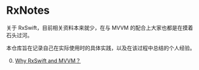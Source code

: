# RxNotes

关于 RxSwift，目前相关资料本来就少，在与 MVVM 的配合上大家也都是在摸着石头过河。

本仓库旨在记录自己在实际使用时的具体实践，以及在该过程中总结的个人经验。

0. [Why RxSwift and MVVM？](https://github.com/caiyue1993/RxNotes/blob/master/00-why-rxswift-and-mvvm.md)

